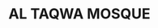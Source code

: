---
#preview
title: AL TAQWA MOSQUE
image: /img/project-pic-4.png
short: "Drainage And Water Supply System,
Heating System(Boiler and Fancoil Units),
HVAC System(Chiller) and
Firefighting System."
location: ""
dates: "2017"


details:
    items:
        - label: Main Contractor
          value: Natcon Engineering and Contracting

        - label: Mechanical Contractor
          value: MSTech For Engineering S.A.R.L

        - label: Mechanical Consultant
          value: Samir Jamous

        - label: Duration
          value: 4 Years 
        
        - label: Completion Date
          value: 2017
        

#full details
checklist:
    title: Scope Of Work
    items:
        - Drainage And Water Supply System
        - Heating System(Boiler and Fancoil Units)
        - HVAC System(Chiller)
        - Firefighting System


slider: 
    items:
        - image: /img/project-pic-4.png
          alt: "image"
---